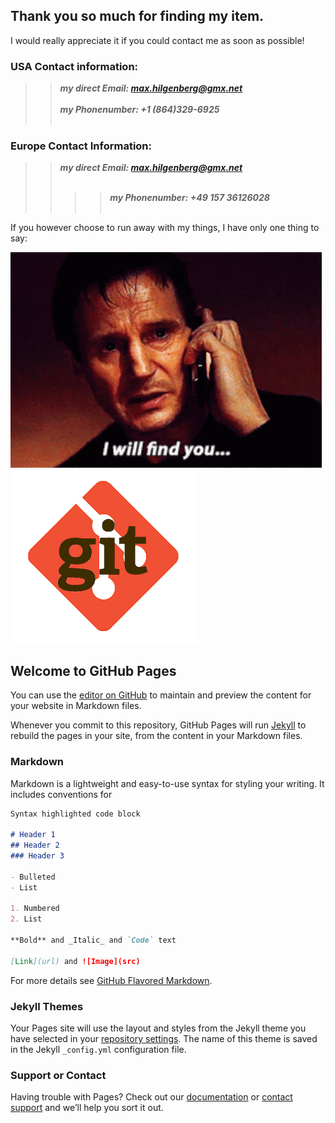 ## Thank you so much for finding my item.
I would really appreciate it if you could contact me as soon as possible!

### USA Contact information:
>>   ***my direct Email: <max.hilgenberg@gmx.net>***<br><br>
>>   ***my Phonenumber: +1 (864)329-6925***<br><br>

### Europe Contact Information: 
 >>   ***my direct Email: <max.hilgenberg@gmx.net>***<br><br>
 >>   >>   ***my Phonenumber: +49 157 36126028***<br><br>



If you however choose to run away with my things, I have only one thing to say:

![Gif1](/img/liam-neeson-i-will-find-you.gif)
![Test](/img/iu.png)




## Welcome to GitHub Pages

You can use the [editor on GitHub](https://github.com/mhilgen/LostandFound/edit/gh-pages/index.md) to maintain and preview the content for your website in Markdown files.

Whenever you commit to this repository, GitHub Pages will run [Jekyll](https://jekyllrb.com/) to rebuild the pages in your site, from the content in your Markdown files.

### Markdown

Markdown is a lightweight and easy-to-use syntax for styling your writing. It includes conventions for

```markdown
Syntax highlighted code block

# Header 1
## Header 2
### Header 3

- Bulleted
- List

1. Numbered
2. List

**Bold** and _Italic_ and `Code` text

[Link](url) and ![Image](src)
```

For more details see [GitHub Flavored Markdown](https://guides.github.com/features/mastering-markdown/).

### Jekyll Themes

Your Pages site will use the layout and styles from the Jekyll theme you have selected in your [repository settings](https://github.com/mhilgen/LostandFound/settings/pages). The name of this theme is saved in the Jekyll `_config.yml` configuration file.

### Support or Contact

Having trouble with Pages? Check out our [documentation](https://docs.github.com/categories/github-pages-basics/) or [contact support](https://support.github.com/contact) and we’ll help you sort it out.
